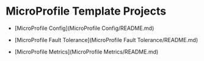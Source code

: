 # MicroProfile Template Projects

 - [MicroProfile Config](MicroProfile Config/README.md)

 - [MicroProfile Fault Tolerance](MicroProfile Fault Tolerance/README.md)

 - [MicroProfile Metrics](MicroProfile Metrics/README.md)